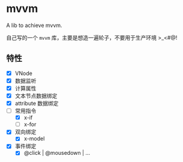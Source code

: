 # mvvm

A lib to achieve mvvm.

自己写的一个 `mvvm` 库，主要是想造一遍轮子，不要用于生产环境 >\_<#@!

## 特性

-   [x] VNode
-   [x] 数据监听
-   [x] 计算属性
-   [x] 文本节点数据绑定
-   [x] attribute 数据绑定
-   [ ] 常用指令
    -   [x] x-if
    -   [ ] x-for
-   [x] 双向绑定
    -   [x] x-model
-   [x] 事件绑定
    -   [x] @click | @mousedown | ...
